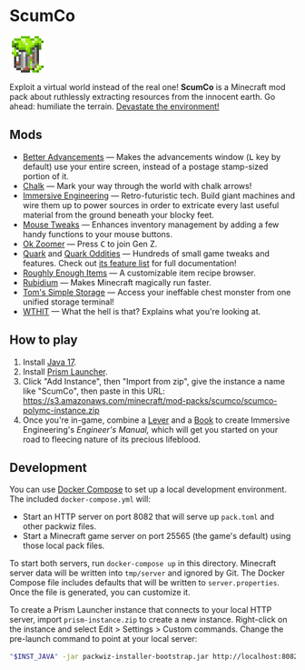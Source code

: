 # ScumCo

![ScumCo icon](images/scumco-server-icon-64.png)

Exploit a virtual world instead of the real one! **ScumCo** is a Minecraft mod pack about ruthlessly extracting resources from the innocent earth. Go ahead: humiliate the terrain. [Devastate the environment!](https://youtu.be/ZAtzN_ScKXY?t=148)

## Mods

* [Better Advancements](https://www.curseforge.com/minecraft/mc-mods/better-advancements) — Makes the advancements window (<kbd>L</kbd> key by default) use your entire screen, instead of a postage stamp-sized portion of it.
* [Chalk](https://www.curseforge.com/minecraft/mc-mods/chalk) — Mark your way through the world with chalk arrows!
* [Immersive Engineering](https://modrinth.com/mod/immersiveengineering) — Retro-futuristic tech. Build giant machines and wire them up to power sources in order to extricate every last useful material from the ground beneath your blocky feet.
* [Mouse Tweaks](https://modrinth.com/mod/mouse-tweaks) — Enhances inventory management by adding a few handy functions to your mouse buttons.
* [Ok Zoomer](https://www.curseforge.com/minecraft/mc-mods/ok-zoomer-forge) — Press <kbd>C</kbd> to join Gen Z.
* [Quark](https://www.curseforge.com/minecraft/mc-mods/quark) and [Quark Oddities](https://www.curseforge.com/minecraft/mc-mods/quark-oddities) — Hundreds of small game tweaks and features. Check out [its feature list](https://quarkmod.net/#features) for full documentation!
* [Roughly Enough Items](https://modrinth.com/mod/roughly-enough-items) — A customizable item recipe browser.
* [Rubidium](https://modrinth.com/mod/rubidium) — Makes Minecraft magically run faster.
* [Tom's Simple Storage](https://www.curseforge.com/minecraft/mc-mods/toms-storage) — Access your ineffable chest monster from one unified storage terminal!
* [WTHIT](https://modrinth.com/mod/wthit) — What the hell is that? Explains what you're looking at.

## How to play

1. Install [Java 17](https://prismlauncher.org/wiki/getting-started/installing-java/).
1. Install [Prism Launcher](https://prismlauncher.org).
1. Click "Add Instance", then "Import from zip", give the instance a name like "ScumCo", then paste in this URL: https://s3.amazonaws.com/minecraft/mod-packs/scumco/scumco-polymc-instance.zip
1. Once you're in-game, combine a [Lever](https://minecraft.fandom.com/wiki/Lever) and a [Book](https://minecraft.fandom.com/wiki/Book) to create Immersive Engineering's _Engineer's Manual,_ which will get you started on your road to fleecing nature of its precious lifeblood.

## Development

You can use [Docker Compose](https://docs.docker.com/compose/) to set up a local development environment. The included `docker-compose.yml` will:

* Start an HTTP server on port 8082 that will serve up `pack.toml` and other packwiz files.
* Start a Minecraft game server on port 25565 (the game's default) using those local pack files.

To start both servers, run `docker-compose up` in this directory. Minecraft server data will be written into `tmp/server` and ignored by Git. The Docker Compose file includes defaults that will be written to `server.properties`. Once the file is generated, you can customize it.

To create a Prism Launcher instance that connects to your local HTTP server, import `prism-instance.zip` to create a new instance. Right-click on the instance and select Edit > Settings > Custom commands. Change the pre-launch command to point at your local server:

```sh
"$INST_JAVA" -jar packwiz-installer-bootstrap.jar http://localhost:8082/pack.toml
```
